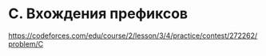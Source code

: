 # C. Вхождения префиксов

https://codeforces.com/edu/course/2/lesson/3/4/practice/contest/272262/problem/C
